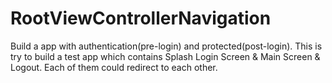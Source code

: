# RootViewControllerNavigation
Build a app with authentication(pre-login) and protected(post-login). This is try to build a test app which contains Splash Login Screen &amp; Main Screen &amp; Logout. Each of them could redirect to each other. 
